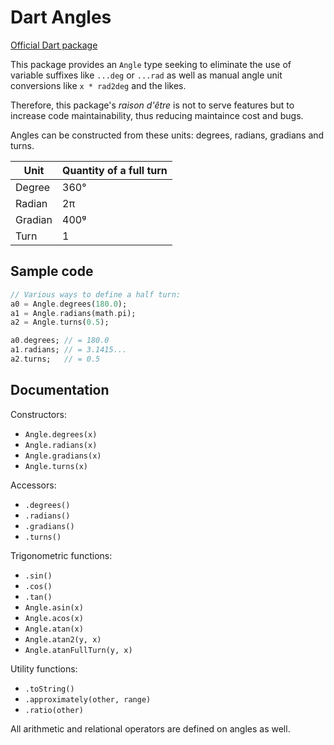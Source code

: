 # Dart Angles

[Official Dart package](https://pub.dartlang.org/packages/angles)

This package provides an `Angle` type seeking to eliminate the use of variable suffixes like `...deg` or `...rad`
as well as manual angle unit conversions like `x * rad2deg` and the likes.

Therefore, this package's *raison d'être* is not to serve features but to increase code maintainability,
thus reducing maintaince cost and bugs.

Angles can be constructed from these units: degrees, radians, gradians and turns.

| Unit | Quantity of a full turn |
|--|--|
| Degree | 360° |
| Radian | 2π |
| Gradian | 400ᵍ |
| Turn | 1 |


## Sample code


```dart
// Various ways to define a half turn:
a0 = Angle.degrees(180.0);
a1 = Angle.radians(math.pi);
a2 = Angle.turns(0.5);

a0.degrees; // = 180.0
a1.radians; // = 3.1415...
a2.turns;   // = 0.5
```


## Documentation


Constructors:
- `Angle.degrees(x)`
- `Angle.radians(x)`
- `Angle.gradians(x)`
- `Angle.turns(x)`

Accessors:
- `.degrees()`
- `.radians()`
- `.gradians()`
- `.turns()`

Trigonometric functions:
- `.sin()`
- `.cos()`
- `.tan()`
- `Angle.asin(x)`
- `Angle.acos(x)`
- `Angle.atan(x)`
- `Angle.atan2(y, x)`
- `Angle.atanFullTurn(y, x)`

Utility functions:
- `.toString()`
- `.approximately(other, range)`
- `.ratio(other)`

All arithmetic and relational operators are defined on angles as well.
